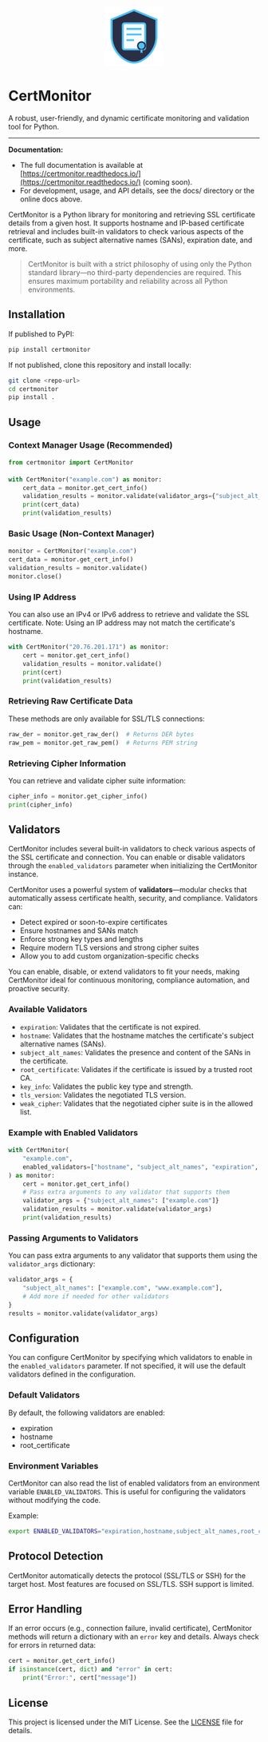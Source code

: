 <p align="center">
  <img src="docs/images/logo.svg" alt="CertMonitor Logo" width="120" height="120">
</p>

# CertMonitor

A robust, user-friendly, and dynamic certificate monitoring and validation tool for Python.

---

**Documentation:**

- The full documentation is available at [https://certmonitor.readthedocs.io/](https://certmonitor.readthedocs.io/) (coming soon).
- For development, usage, and API details, see the docs/ directory or the online docs above.

CertMonitor is a Python library for monitoring and retrieving SSL certificate details from a given host. It supports hostname and IP-based certificate retrieval and includes built-in validators to check various aspects of the certificate, such as subject alternative names (SANs), expiration date, and more.

> CertMonitor is built with a strict philosophy of using only the Python standard library—no third-party dependencies are required. This ensures maximum portability and reliability across all Python environments.

## Installation

If published to PyPI:
```sh
pip install certmonitor
```
If not published, clone this repository and install locally:
```sh
git clone <repo-url>
cd certmonitor
pip install .
```

## Usage

### Context Manager Usage (Recommended)
```python
from certmonitor import CertMonitor

with CertMonitor("example.com") as monitor:
    cert_data = monitor.get_cert_info()
    validation_results = monitor.validate(validator_args={"subject_alt_names": ["www.example.com"]})
    print(cert_data)
    print(validation_results)
```

### Basic Usage (Non-Context Manager)
```python
monitor = CertMonitor("example.com")
cert_data = monitor.get_cert_info()
validation_results = monitor.validate()
monitor.close()
```

### Using IP Address
You can also use an IPv4 or IPv6 address to retrieve and validate the SSL certificate. Note: Using an IP address may not match the certificate's hostname.
```python
with CertMonitor("20.76.201.171") as monitor:
    cert = monitor.get_cert_info()
    validation_results = monitor.validate()
    print(cert)
    print(validation_results)
```

### Retrieving Raw Certificate Data
These methods are only available for SSL/TLS connections:
```python
raw_der = monitor.get_raw_der()  # Returns DER bytes
raw_pem = monitor.get_raw_pem()  # Returns PEM string
```

### Retrieving Cipher Information
You can retrieve and validate cipher suite information:
```python
cipher_info = monitor.get_cipher_info()
print(cipher_info)
```

## Validators
CertMonitor includes several built-in validators to check various aspects of the SSL certificate and connection. You can enable or disable validators through the `enabled_validators` parameter when initializing the CertMonitor instance.

CertMonitor uses a powerful system of **validators**—modular checks that automatically assess certificate health, security, and compliance. Validators can:

- Detect expired or soon-to-expire certificates
- Ensure hostnames and SANs match
- Enforce strong key types and lengths
- Require modern TLS versions and strong cipher suites
- Allow you to add custom organization-specific checks

You can enable, disable, or extend validators to fit your needs, making CertMonitor ideal for continuous monitoring, compliance automation, and proactive security.

### Available Validators
- `expiration`: Validates that the certificate is not expired.
- `hostname`: Validates that the hostname matches the certificate's subject alternative names (SANs).
- `subject_alt_names`: Validates the presence and content of the SANs in the certificate.
- `root_certificate`: Validates if the certificate is issued by a trusted root CA.
- `key_info`: Validates the public key type and strength.
- `tls_version`: Validates the negotiated TLS version.
- `weak_cipher`: Validates that the negotiated cipher suite is in the allowed list.

### Example with Enabled Validators
```python
with CertMonitor(
    "example.com",
    enabled_validators=["hostname", "subject_alt_names", "expiration", "root_certificate", "key_info", "tls_version", "weak_cipher"]
) as monitor:
    cert = monitor.get_cert_info()
    # Pass extra arguments to any validator that supports them
    validator_args = {"subject_alt_names": ["example.com"]}
    validation_results = monitor.validate(validator_args)
    print(validation_results)
```

### Passing Arguments to Validators
You can pass extra arguments to any validator that supports them using the `validator_args` dictionary:
```python
validator_args = {
    "subject_alt_names": ["example.com", "www.example.com"],
    # Add more if needed for other validators
}
results = monitor.validate(validator_args)
```

## Configuration
You can configure CertMonitor by specifying which validators to enable in the `enabled_validators` parameter. If not specified, it will use the default validators defined in the configuration.

### Default Validators
By default, the following validators are enabled:
- expiration
- hostname
- root_certificate

### Environment Variables
CertMonitor can also read the list of enabled validators from an environment variable `ENABLED_VALIDATORS`. This is useful for configuring the validators without modifying the code.

Example:
```sh
export ENABLED_VALIDATORS="expiration,hostname,subject_alt_names,root_certificate,key_info,tls_version,weak_cipher"
```

## Protocol Detection
CertMonitor automatically detects the protocol (SSL/TLS or SSH) for the target host. Most features are focused on SSL/TLS. SSH support is limited.

## Error Handling
If an error occurs (e.g., connection failure, invalid certificate), CertMonitor methods will return a dictionary with an `error` key and details. Always check for errors in returned data:
```python
cert = monitor.get_cert_info()
if isinstance(cert, dict) and "error" in cert:
    print("Error:", cert["message"])
```

## License
This project is licensed under the MIT License. See the [LICENSE](LICENSE) file for details.
